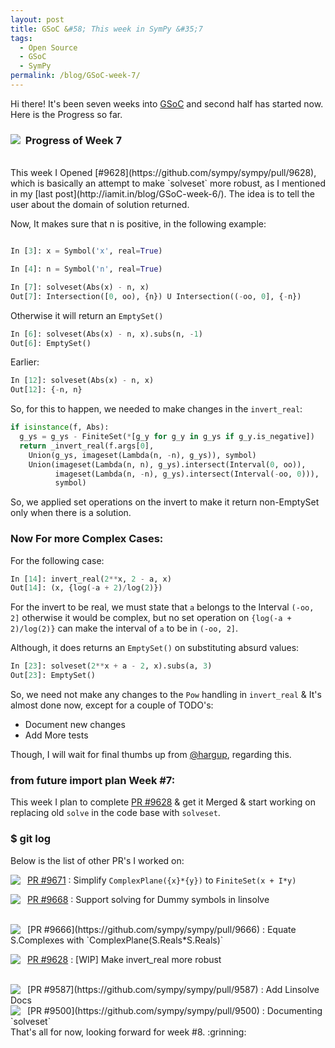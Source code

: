 ```yaml
---
layout: post
title: GSoC &#58; This week in SymPy &#35;7
tags:
  - Open Source
  - GSoC
  - SymPy
permalink: /blog/GSoC-week-7/
---
```


Hi there! It's been seven weeks into [GSoC](https://en.wikipedia.org/wiki/Google_Summer_of_Code)
and second half has started now. Here is the Progress so far.

### &nbsp; **Progress of Week 7** <img style="float: left" src="/assets/gsoc/pr.png"> 
</br>
This week I Opened [#9628](https://github.com/sympy/sympy/pull/9628), which is basically an attempt to make `solveset` more robust, as I mentioned in my [last post](http://iamit.in/blog/GSoC-week-6/).
The idea is to tell the user about the domain of solution returned.


Now, It makes sure that n is positive, in the following example:

```python

In [3]: x = Symbol('x', real=True)

In [4]: n = Symbol('n', real=True)

In [7]: solveset(Abs(x) - n, x)
Out[7]: Intersection([0, oo), {n}) U Intersection((-oo, 0], {-n})

```

Otherwise it will return an `EmptySet()`

```python
In [6]: solveset(Abs(x) - n, x).subs(n, -1)
Out[6]: EmptySet()
```

Earlier:

```python
In [12]: solveset(Abs(x) - n, x)
Out[12]: {-n, n}
```

So, for this to happen, we needed to make changes in the `invert_real`:

```python
if isinstance(f, Abs):
  g_ys = g_ys - FiniteSet(*[g_y for g_y in g_ys if g_y.is_negative])
  return _invert_real(f.args[0],
    Union(g_ys, imageset(Lambda(n, -n), g_ys)), symbol)
    Union(imageset(Lambda(n, n), g_ys).intersect(Interval(0, oo)),
          imageset(Lambda(n, -n), g_ys).intersect(Interval(-oo, 0))),
          symbol)
```
So, we applied set operations on the invert to make it return non-EmptySet only when there is a solution.

### Now For more Complex Cases:

For the following case:

```python
In [14]: invert_real(2**x, 2 - a, x)
Out[14]: (x, {log(-a + 2)/log(2)})
```
For the invert to be real, we must state that `a` belongs to the Interval `(-oo, 2]` otherwise it would be complex, but no set operation on `{log(-a + 2)/log(2)}` can make the interval of `a` to be in `(-oo, 2]`.

Although, it does returns an `EmptySet()` on substituting absurd values:

```python
In [23]: solveset(2**x + a - 2, x).subs(a, 3)
Out[23]: EmptySet()
```

So, we need not make any changes to the `Pow` handling in `invert_real` & It's almost done now, except for a couple of TODO's:

 * Document new changes
 * Add More tests

Though, I will wait for final thumbs up from [@hargup](http://www.github.com/hargup), regarding this.

### **from __future__ import plan**  Week #7:
This week I plan to complete [PR #9628](https://github.com/sympy/sympy/pull/9618) & get it Merged & start working on replacing old `solve` in the code base with `solveset`.


### **$ git log**

Below is the list of other PR's I worked on:

<img align="left" src="/assets/gsoc/opr.png"> &nbsp; [PR #9671](https://github.com/sympy/sympy/pull/9671) : Simplify `ComplexPlane({x}*{y})` to `FiniteSet(x + I*y)`


<img align="left" src="/assets/gsoc/opr.png"> &nbsp; [PR #9668](https://github.com/sympy/sympy/pull/9668) : Support solving for Dummy symbols in linsolve

</br>
<img align="left" src="/assets/gsoc/opr.png"> &nbsp; [PR #9666](https://github.com/sympy/sympy/pull/9666) : Equate S.Complexes with `ComplexPlane(S.Reals*S.Reals)`


<img align="left" src="/assets/gsoc/opr.png"> &nbsp; [PR #9628](https://github.com/sympy/sympy/pull/9628) : [WIP] Make invert_real more robust

</br>
<img align="left" src="/assets/gsoc/opr.png"> &nbsp; [PR #9587](https://github.com/sympy/sympy/pull/9587) : Add Linsolve Docs

</br>
<img align="left" src="/assets/gsoc/opr.png"> &nbsp; [PR #9500](https://github.com/sympy/sympy/pull/9500) :  Documenting `solveset`

</br>
That's all for now, looking forward for week #8. :grinning: